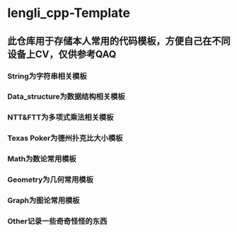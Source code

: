 # lengli_cpp-Template

## 此仓库用于存储本人常用的代码模板，方便自己在不同设备上CV，仅供参考QAQ

### String为字符串相关模板
### Data_structure为数据结构相关模板
### NTT&FTT为多项式乘法相关模板
### Texas Poker为德州扑克比大小模板
### Math为数论常用模板
### Geometry为几何常用模板
### Graph为图论常用模板
### Other记录一些奇奇怪怪的东西

